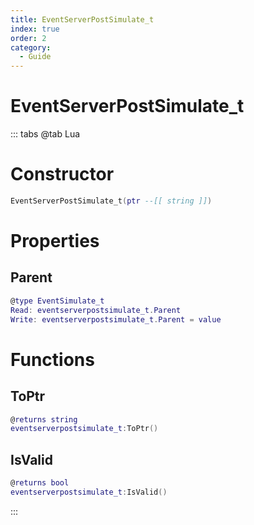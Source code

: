 ```yaml
---
title: EventServerPostSimulate_t
index: true
order: 2
category:
  - Guide
---
```


# EventServerPostSimulate_t

::: tabs
@tab Lua
# Constructor
```lua
EventServerPostSimulate_t(ptr --[[ string ]])
```
# Properties
## Parent 
```lua
@type EventSimulate_t
Read: eventserverpostsimulate_t.Parent
Write: eventserverpostsimulate_t.Parent = value
```
# Functions
## ToPtr
```lua
@returns string
eventserverpostsimulate_t:ToPtr()
```
## IsValid
```lua
@returns bool
eventserverpostsimulate_t:IsValid()
```

:::